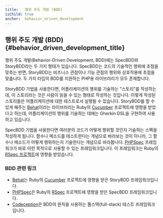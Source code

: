```yaml
---
title:   행위 주도 개발 (BDD)
isChild: true
anchor:  behavior_driven_development
---
```


## 행위 주도 개발 (BDD) {#behavior_driven_development_title}

행위 주도 개발(Behavior-Driven Development, BDD)에는 SpecBDD와 StoryBDD라는 두 가지 형태가 있습니다. SpecBDD는 코드의
기술적인 행위에 초점을 맞추는 반면, StoryBDD는 비즈니스 관점이나 기능 관점의 행위와 상호작용에 초점을 맞춥니다. 두
가지 타입의 BDD를 지원하는 PHP용 라이브러리가 모두 존재합니다.

StoryBDD 기법을 사용한다면, 어플리케이션의 행위를 기술하는 "스토리"를 작성하는데, 이 스토리라는 것은 사람이 읽을 수
있는 형태로 작성하는 것입니다. 이렇게 작성된 스토리들은 어플리케이션에 대한 테스트로서 실행될 수 있습니다. StoryBDD를
할 수 있게 해주는 [Behat]이라는 라이브러리는 Ruby의 [Cucumber] 프로젝트에 영향을 받았다고 하는데, 어플리케이션의
행위를 기술하는 데에는 Gherkin DSL을 구현하여 사용하고 있습니다.

SpecBDD 기법을 사용한다면 여러분의 코드가 어떻게 행위할 것인지 기술하는 스펙을 작성하게 됩니다. 함수나 메소드를
테스트한다는 개념으로 바라보는 것이 아니라, 그 함수나 메소드가 어떻게 행위하는지 기술한다는 개념으로 바라봅니다.
[PHPSpec] 프레임워크가 바로 이런 목적으로 사용할 수 있는 프레임워크입니다. 이 프레임워크는 Ruby의
[RSpec 프로젝트][RSpec]에 영향을 받았습니다.

### BDD 관련 링크

* [Behat]는 Ruby의 [Cucumber] 프로젝트에 영향을 받은 StoryBDD 프레임워크입니다.
* [PHPSpec]은 Ruby의 [RSpec] 프로젝트에 영향을 받은 SpecBDD 프레임워크입니다.
* [Codeception]은 BDD의 원칙을 사용하는 풀스택(full-stack) 테스트 프레임워크입니다.


[Behat]: https://behat.org/
[Cucumber]: https://cucumber.io/
[PHPSpec]: https://www.phpspec.net/
[RSpec]: https://rspec.info/
[Codeception]: https://codeception.com/
